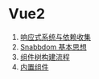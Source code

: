 # Vue2

1. [响应式系统与依赖收集](./%E5%93%8D%E5%BA%94%E5%BC%8F%E7%B3%BB%E7%BB%9F%E4%B8%8E%E4%BE%9D%E8%B5%96%E6%94%B6%E9%9B%86/index.md)
2. [Snabbdom 基本思想](./Snabbdom%E5%9F%BA%E6%9C%AC%E6%80%9D%E6%83%B3/index.md)
3. [组件树构建流程](./%E7%BB%84%E4%BB%B6%E6%A0%91%E6%9E%84%E5%BB%BA%E6%B5%81%E7%A8%8B/index.md)
4. [内置组件](./%E5%86%85%E7%BD%AE%E7%BB%84%E4%BB%B6/index.md)
